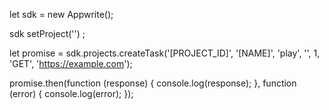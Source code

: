 let sdk = new Appwrite();

sdk
    setProject('')
;

let promise = sdk.projects.createTask('[PROJECT_ID]', '[NAME]', 'play', '', 1, 'GET', 'https://example.com');

promise.then(function (response) {
    console.log(response);
}, function (error) {
    console.log(error);
});